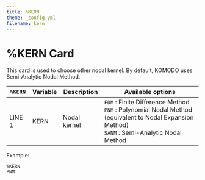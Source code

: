 ```yaml
---
title: %KERN
theme: _config.yml
filename: kern
---
```


# %KERN Card

This card is used to choose other nodal kernel. By default, KOMODO uses Semi-Analytic Nodal Method.

| `%KERN` | Variable | Description | Available options |
| --- | --- | --- | --- |
| LINE 1 | KERN | Nodal kernel | `FDM`  : Finite Difference Method<br>`PNM`   : Polynomial Nodal Method (equivalent to Nodal Expansion Method)<br>`SANM` : Semi-Analytic Nodal Method |

Example:
```
%KERN
PNM
```

